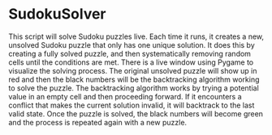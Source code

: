 # SudokuSolver
This script will solve Sudoku puzzles live. Each time it runs, it creates a new, unsolved Sudoku puzzle that only has one unique solution. It does this by creating a fully solved puzzle, and then systematically removing random cells until the conditions are met. There is a live window using Pygame to visualize the solving process. The original unsolved puzzle will show up in red and then the black numbers will be the backtracking algorithm working to solve the puzzle. The backtracking algorithm works by trying a potential value in an empty cell and then proceeding forward. If it encounters a conflict that makes the current solution invalid, it will backtrack to the last valid state. Once the puzzle is solved, the black numbers will become green and the process is repeated again with a new puzzle.